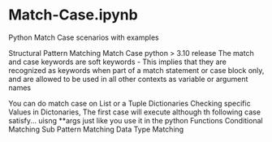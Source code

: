 # Match-Case.ipynb
Python Match Case scenarios  with examples

Structural Pattern Matching
Match Case python > 3.10 release The match and case keywords are soft keywords - This implies that they are recognized as keywords when part of a match statement or case block only, and are allowed to be used in all other contexts as variable or argument names

You can do match case on 
List or a Tuple
Dictionaries
Checking specific Values in Dictonaries, The first case will execute although th following case satisfy...
uisng **args just like you use it in the python Functions
Conditional Matching
Sub Pattern Matching
Data Type Matching

